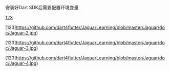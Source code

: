 安装好Dart SDK后需要配置环境变量

[123](https://github.com/dart4flutter/JaguarLearning/blob/master/Jaguar/doc/Jaguar-1.jpg)

[123]https://github.com/dart4flutter/JaguarLearning/blob/master/Jaguar/doc/Jaguar-2.jpg)

[123]https://github.com/dart4flutter/JaguarLearning/blob/master/Jaguar/doc/Jaguar-3.jpg)

[123]https://github.com/dart4flutter/JaguarLearning/blob/master/Jaguar/doc/Jaguar-4.jpg)


